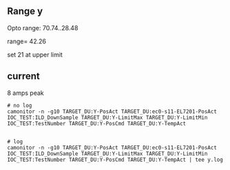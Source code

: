 ## Range y
Opto range: 
70.74..28.48

range= 42.26

set 21 at upper limit

## current
8 amps peak

```
# no log
camonitor -n -g10 TARGET_DU:Y-PosAct TARGET_DU:ec0-s11-EL7201-PosAct IOC_TEST:ILD_DownSample TARGET_DU:Y-LimitMax TARGET_DU:Y-LimitMin IOC_TEST:TestNumber TARGET_DU:Y-PosCmd TARGET_DU:Y-TempAct


# log
camonitor -n -g10 TARGET_DU:Y-PosAct TARGET_DU:ec0-s11-EL7201-PosAct IOC_TEST:ILD_DownSample TARGET_DU:Y-LimitMax TARGET_DU:Y-LimitMin IOC_TEST:TestNumber TARGET_DU:Y-PosCmd TARGET_DU:Y-TempAct | tee y.log

```
